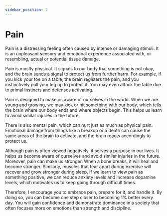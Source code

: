```yaml
---
sidebar_position: 2
---
```


# Pain

Pain is a distressing feeling often caused by intense or damaging stimuli. It is an unpleasant sensory and emotional experience associated with, or resembling, actual or potential tissue damage.

Pain is mostly physical. It signals to our body that something is not okay, and the brain sends a signal to protect us from further harm. For example, if you kick your toe on a table, the brain registers the pain, and you instinctively pull your leg up to protect it. You may even attack the table due to primal instincts and defenses activating.

Pain is designed to make us aware of ourselves in the world. When we are young and growing, we may kick or hit something with our body, which tells the brain where our body ends and where objects begin. This helps us learn to avoid similar injuries in the future.

There is also mental pain, which can hurt just as much as physical pain. Emotional damage from things like a breakup or a death can cause the same areas of the brain to activate, and the brain reacts accordingly to protect us.

Although pain is often viewed negatively, it serves a purpose in our lives. It helps us become aware of ourselves and avoid similar injuries in the future. Moreover, pain can make us stronger. When a bone breaks, it will heal and become stronger. Similarly, muscles that tear apart during exercise will recover and grow stronger during sleep. If we learn to view pain as something positive, we can reduce anxiety levels and increase dopamine levels, which motivates us to keep going through difficult times.

Therefore, I encourage you to embrace pain, prepare for it, and handle it. By doing so, you can become one step closer to becoming 1% better every day. You will gain confidence and demonstrate dominance in a society that often focuses more on emotions than strength and discipline.